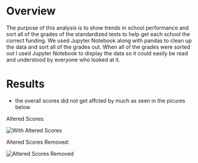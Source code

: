 # Overview

The purpose of this analysis is to show trends in school performance and sort all of the grades of the standardized tests to help get each school the correct funding. We used Jupyter Notebook along with pandas to clean up the data and sort all of the grades out. When all of the grades were sorted out I used Jupyter Notebook to display the data so it could easily be read and understood by everyone who looked at it. 

# Results

- the overall scores did not get affcted by much as seen in the picures below

Altered Scores:

![With Altered Scores](https://user-images.githubusercontent.com/94948877/150743054-ee249c9f-1971-4d85-93fe-0dbac518ea90.png)

Altered Scores Removed:

![Altered Scores Removed](https://user-images.githubusercontent.com/94948877/150743077-6a9f9dad-47dc-4d19-8c7e-408db3e41279.png)

